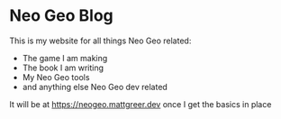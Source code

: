 # Neo Geo Blog

This is my website for all things Neo Geo related:

* The game I am making
* The book I am writing
* My Neo Geo tools
* and anything else Neo Geo dev related

It will be at https://neogeo.mattgreer.dev once I get the basics in place